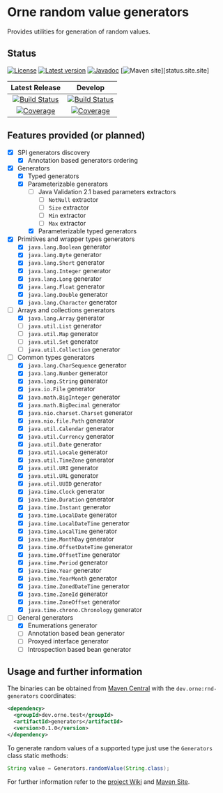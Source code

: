 # Orne random value generators

Provides utilities for generation of random values.

## Status

[![License][status.license.badge]][status.license]
[![Latest version][status.maven.badge]][status.maven]
[![Javadoc][status.javadoc.badge]][status.javadoc]
[![Maven site][status.site.badge]][status.site.site]

| Latest Release | Develop |
| :------------: | :-------------: |
| [![Build Status][status.latest.ci.badge]][status.latest.ci] | [![Build Status][status.dev.ci.badge]][status.dev.ci] |
| [![Coverage][status.latest.cov.badge]][status.latest.cov] | [![Coverage][status.dev.cov.badge]][status.dev.cov] |

## Features provided (or planned)

- [X] SPI generators discovery
    - [X] Annotation based generators ordering
- [X] Generators
    - [X] Typed generators
    - [X] Parameterizable generators
      - [ ] Java Validation 2.1 based parameters extractors
          - [ ] `NotNull` extractor
          - [ ] `Size` extractor
          - [ ] `Min` extractor
          - [ ] `Max` extractor
      - [X] Parameterizable typed generators
- [X] Primitives and wrapper types generators
    - [X] `java.lang.Boolean` generator
    - [X] `java.lang.Byte` generator
    - [X] `java.lang.Short` generator
    - [X] `java.lang.Integer` generator
    - [X] `java.lang.Long` generator
    - [X] `java.lang.Float` generator
    - [X] `java.lang.Double` generator
    - [X] `java.lang.Character` generator
- [ ] Arrays and collections generators
    - [X] `java.lang.Array` generator
    - [ ] `java.util.List` generator
    - [ ] `java.util.Map` generator
    - [ ] `java.util.Set` generator
    - [ ] `java.util.Collection` generator
- [ ] Common types generators
    - [X] `java.lang.CharSequence` generator
    - [X] `java.lang.Number` generator
    - [X] `java.lang.String` generator
    - [X] `java.io.File` generator
    - [X] `java.math.BigInteger` generator
    - [X] `java.math.BigDecimal` generator
    - [X] `java.nio.charset.Charset` generator
    - [X] `java.nio.file.Path` generator
    - [X] `java.util.Calendar` generator
    - [X] `java.util.Currency` generator
    - [X] `java.util.Date` generator
    - [X] `java.util.Locale` generator
    - [X] `java.util.TimeZone` generator
    - [X] `java.util.URI` generator
    - [X] `java.util.URL` generator
    - [X] `java.util.UUID` generator
    - [X] `java.time.Clock` generator
    - [X] `java.time.Duration` generator
    - [X] `java.time.Instant` generator
    - [X] `java.time.LocalDate` generator
    - [X] `java.time.LocalDateTime` generator
    - [X] `java.time.LocalTime` generator
    - [X] `java.time.MonthDay` generator
    - [X] `java.time.OffsetDateTime` generator
    - [X] `java.time.OffsetTime` generator
    - [X] `java.time.Period` generator
    - [X] `java.time.Year` generator
    - [X] `java.time.YearMonth` generator
    - [X] `java.time.ZonedDateTime` generator
    - [X] `java.time.ZoneId` generator
    - [X] `java.time.ZoneOffset` generator
    - [X] `java.time.chrono.Chronology` generator
- [ ] General generators
    - [X] Enumerations generator
    - [ ] Annotation based bean generator
    - [ ] Proxyed interface generator
    - [ ] Introspection based bean generator

## Usage and further information

The binaries can be obtained from [Maven Central][status.maven] with the
`dev.orne:rnd-generators` coordinates:

```xml
<dependency>
  <groupId>dev.orne.test</groupId>
  <artifactId>generators</artifactId>
  <version>0.1.0</version>
</dependency>
```

To generate random values of a supported type just use the `Generators` class
static methods:

```java
String value = Generators.randomValue(String.class);
```

For further information refer to the [project Wiki][wiki]
and [Maven Site][site].

[site]: https://orne-dev.github.io/java-generators/
[wiki]: https://github.com/orne-dev/java-generators/wiki
[status.license]: http://www.gnu.org/licenses/gpl-3.0.txt
[status.license.badge]: https://img.shields.io/github/license/orne-dev/java-test-generators
[status.maven]: https://search.maven.org/artifact/dev.orne.test/generators
[status.maven.badge]: https://img.shields.io/maven-central/v/dev.orne.test/generators.svg?label=Maven%20Central
[status.javadoc]: https://javadoc.io/doc/dev.orne.test/generators
[status.javadoc.badge]: https://javadoc.io/badge2/dev.orne.test/generators/javadoc.svg
[status.site]: https://orne-dev.github.io/java-test-generators/
[status.site.badge]: https://img.shields.io/website?url=https%3A%2F%2Forne-dev.github.io%2Fjava-test-generators%2F
[status.latest.ci]: https://github.com/orne-dev/java-generators/actions/workflows/release.yml
[status.latest.ci.badge]: https://github.com/orne-dev/java-test-generators/actions/workflows/release.yml/badge.svg?branch=master
[status.latest.cov]: https://sonarcloud.io/dashboard?id=dev.orne.test%3Agenerators
[status.latest.cov.badge]: https://sonarcloud.io/api/project_badges/measure?project=dev.orne.test%3Agenerators&metric=coverage
[status.dev.ci]: https://github.com/orne-dev/java-test-generators/actions/workflows/build.yml
[status.dev.ci.badge]: https://github.com/orne-dev/java-test-generators/actions/workflows/build.yml/badge.svg?branch=develop
[status.dev.cov]: https://sonarcloud.io/dashboard?id=dev.orne.test%3Agenerators&branch=develop
[status.dev.cov.badge]: https://sonarcloud.io/api/project_badges/measure?project=dev.orne.test%3Agenerators&metric=coverage&branch=develop
